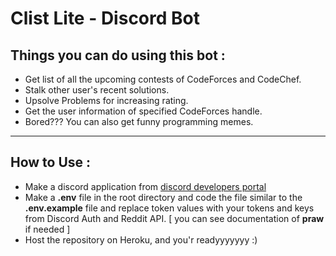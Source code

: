 # Clist Lite - Discord Bot

## Things you can do using this bot :

* Get list of all the upcoming contests of CodeForces and CodeChef.
* Stalk other user's recent solutions.
* Upsolve Problems for increasing rating.
* Get the user information of specified CodeForces handle.
* Bored??? You can also get funny programming memes.

***

## How to Use :
* Make a discord application from [discord developers portal](https://discord.com/developers/applications/)
* Make a **.env** file in the root directory and code the file similar to the **.env.example** file and replace token values with your tokens and keys from Discord Auth and Reddit API. [ you can see documentation of **praw** if needed ]
* Host the repository on Heroku, and you'r readyyyyyyy :)
